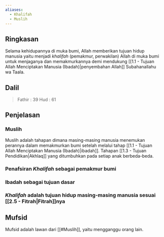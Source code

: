```yaml
---
aliases:
  - Khalifah
  - Muslih
---
```

## Ringkasan
Selama kehidupannya di muka bumi, Allah memberikan tujuan hidup manusia yaitu menjadi *khalifah* (pemakmur, perwakilan) Allah di muka bumi untuk menjaganya dan memakmurkannya demi mendukung [[1.1 - Tujuan Allah Menciptakan Manusia (Ibadah)|penyembahan Allah]] Subahanallahu wa Taala.

## Dalil

> Fathir : 39
> Hud : 61

## Penjelasan

### Muslih
Muslih adalah tahapan dimana masing-masing manusia menemukan perannya dalam memakmurkan bumi setelah melalui tahap [[1.1 - Tujuan Allah Menciptakan Manusia (Ibadah)|ibadah]]. Tahapan [[1.3 - Tujuan Pendidikan|Akhlaq]] yang ditumbuhkan pada setiap anak berbeda-beda.

### Penafsiran *Khalifah* sebagai pemakmur bumi

### Ibadah sebagai tujuan dasar

### *Khalifah* adalah tujuan hidup masing-masing manusia sesuai [[2.5 - Fitrah|Fitrah]]nya

## Mufsid
Mufsid adalah lawan dari [[#Muslih]], yaitu mengganggu orang lain.